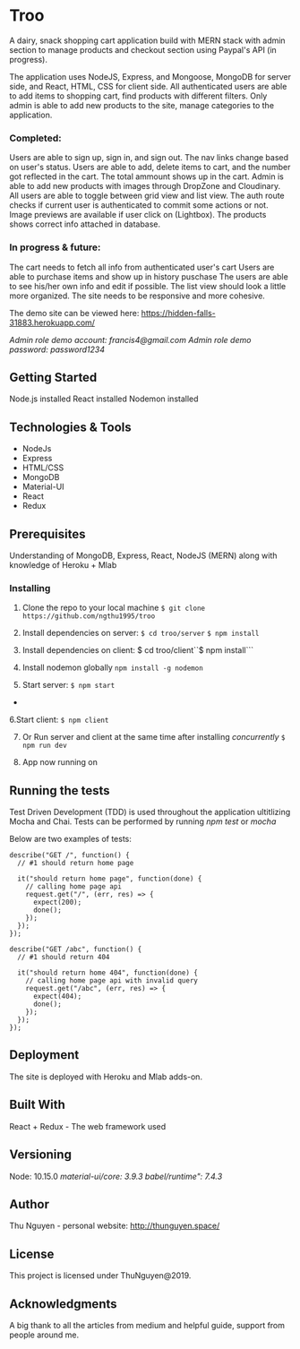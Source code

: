 # Troo

A dairy, snack shopping cart application build with MERN stack with admin section to manage products and checkout section using Paypal's API (in progress).

The application uses NodeJS, Express, and Mongoose, MongoDB for server side, and React, HTML, CSS for client side. All authenticated users are able to add items to shopping cart, find products with different filters. Only admin is able to add new products to the site, manage categories to the application.

### Completed:

Users are able to sign up, sign in, and sign out. The nav links change based on user's status.
Users are able to add, delete items to cart, and the number got reflected in the cart.
The total ammount shows up in the cart.
Admin is able to add new products with images through DropZone and Cloudinary.
All users are able to toggle between grid view and list view.
The auth route checks if current user is authenticated to commit some actions or not.
Image previews are available if user click on (Lightbox).
The products shows correct info attached in database.

### In progress & future:

The cart needs to fetch all info from authenticated user's cart
Users are able to purchase items and show up in history puschase
The users are able to see his/her own info and edit if possible.
The list view should look a little more organized.
The site needs to be responsive and more cohesive.

The demo site can be viewed here: https://hidden-falls-31883.herokuapp.com/

_Admin role demo account: francis4@gmail.com_
_Admin role demo password: password1234_

## Getting Started

Node.js installed
React installed
Nodemon installed

## Technologies & Tools

- NodeJs
- Express
- HTML/CSS
- MongoDB
- Material-UI
- React
- Redux

## Prerequisites

Understanding of MongoDB, Express, React, NodeJS (MERN) along with knowledge of Heroku + Mlab

### Installing

1. Clone the repo to your local machine
   `$ git clone https://github.com/ngthu1995/troo`

2. Install dependencies on server:
   `$ cd troo/server`
   `$ npm install`

3. Install dependencies on client:
   \$ cd troo/client``\$ npm install```

4. Install nodemon globally
   `npm install -g nodemon`

5. Start server:
   `$ npm start`

+
6.Start client:
`$ npm client`

7. Or Run server and client at the same time after installing _concurrently_
   `$ npm run dev`

8. App now running on

## Running the tests

Test Driven Development (TDD) is used throughout the application ultitlizing Mocha and Chai.
Tests can be performed by running _npm test_ or _mocha_

Below are two examples of tests:

```
describe("GET /", function() {
  // #1 should return home page

  it("should return home page", function(done) {
    // calling home page api
    request.get("/", (err, res) => {
      expect(200);
      done();
    });
  });
});

describe("GET /abc", function() {
  // #1 should return 404

  it("should return home 404", function(done) {
    // calling home page api with invalid query
    request.get("/abc", (err, res) => {
      expect(404);
      done();
    });
  });
});
```

## Deployment

The site is deployed with Heroku and Mlab adds-on.

## Built With

React + Redux - The web framework used

## Versioning

Node: 10.15.0
_material-ui/core: 3.9.3_
_babel/runtime": 7.4.3_

## Author

Thu Nguyen - personal website: http://thunguyen.space/

## License

This project is licensed under ThuNguyen@2019.

## Acknowledgments

A big thank to all the articles from medium and helpful guide, support from people around me.
